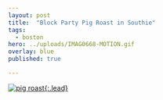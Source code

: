 ```yaml
---
layout: post
title:  "Block Party Pig Roast in Southie"
tags:
  - boston
hero: ../uploads/IMAG0668-MOTION.gif
overlay: blue
published: true

---
```


[![pig roast](../uploads/IMAG0668-MOTION.gif){:.lead}](../uploads/IMAG0668-MOTION.gif)